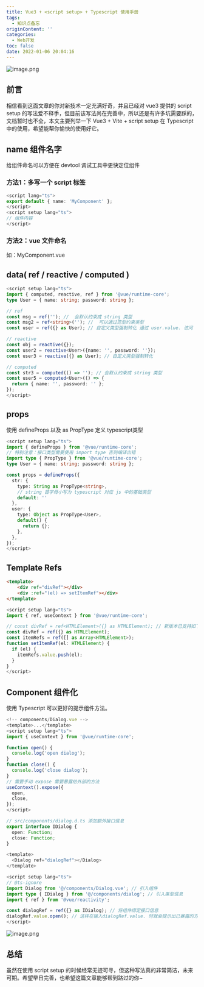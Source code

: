 ```yaml
---
title: Vue3 + <script setup> + Typescript 使用手册
tags:
  - 知识点备忘
originContent: ''
categories:
  - Web开发
toc: false
date: 2022-01-06 20:04:16
---
```


![image.png](https://blogimage.houjiyi.com/FhSlsNqzkvmtYg06KBFkblIfvwQ3)

## 前言
相信看到这面文章的你对新技术一定充满好奇，并且已经对 vue3 提供的 script setup 的写法爱不释手，但目前该写法尚在完善中，所以还是有许多坑需要踩的，文档暂时也不全，本文主要列举一下 Vue3 + Vite + script setup 在 Typescript 中的使用，希望能帮你愉快的使用好它。

## name 组件名字
给组件命名可以方便在 devtool 调试工具中更快定位组件

### 方法1：多写一个 script 标签
```typescript
<script lang="ts">
export default { name: 'MyComponent' };
</script>
<script setup lang="ts">
// 组件内容
</script>
```

### 方法2：vue 文件命名
如：MyComponent.vue

## data( ref / reactive / computed )
```typescript
<script setup lang="ts">
import { computed, reactive, ref } from '@vue/runtime-core';
type User = { name: string; password: string };

// ref
const msg = ref(''); //  会默认约束成 string 类型
const msg2 = ref<string>(''); //  可以通过范型约束类型
const user = ref({} as User); // 自定义类型强制转化 通过 user.value. 访问

// reactive
const obj = reactive({});
const user2 = reactive<User>({name: '', password: ''});
const user3 = reactive({} as User); // 自定义类型强制转化

// computed
const str3 = computed(() => ''); // 会默认约束成 string 类型
const user5 = computed<User>(() => {
  return { name: '', password: '' };
});
</script>
```


## props

使用 defineProps 以及 as PropType 定义 typescript类型

```typescript
<script setup lang="ts">
import { defineProps } from '@vue/runtime-core';
// 特别注意：接口类型需要使用 import type 否则编译出错
import type { PropType } from '@vue/runtime-core'; 
type User = { name: string; password: string };

const props = defineProps({
  str: {
    type: String as PropType<string>,
    // string 首字母小写为 typescript 对应 js 中的基础类型
    default: ''
  },
  user: {
    type: Object as PropType<User>,
    default() {
      return {};
    },
  },
});
</script>
```

## Template Refs

```html
<template>
    <div ref="divRef"></div>
    <div :ref="(el) => setItemRef"></div>
</template>
```

```typescript
<script setup lang="ts">
import { ref, useContext } from '@vue/runtime-core';

// const divRef = ref<HTMLElement>({} as HTMLElement); // 新版本已支持如下写法
const divRef = ref({} as HTMLElement);
const itemRefs = ref([] as Array<HTMLElement>);
function setItemRef(el: HTMLElement) {
  if (el) {
    itemRefs.value.push(el);
  }
}
</script>
```

## Component 组件化
使用 Typescript 可以更好的提示组件方法。

```typescript
<!-- components/Dialog.vue -->
<template>...</template>
<script setup lang="ts">
import { useContext } from '@vue/runtime-core';

function open() {
  console.log('open dialog');
}
function close() {
  console.log('close dialog');
}
// 需要手动 expose 需要暴露给外部的方法
useContext().expose({
  open,
  close,
});
</script>
```

```typescript
// src/components/dialog.d.ts 添加额外接口信息
export interface IDialog {
  open: Function;
  close: Function;
}
```

```typescript
<template>
  <Dialog ref="dialogRef"></Dialog>
</template>

<script setup lang="ts">
// @ts-ignore
import Dialog from '@/components/Dialog.vue'; // 引入组件
import type { IDialog } from '@/components/dialog'; // 引入类型信息
import { ref } from '@vue/reactivity';

const dialogRef = ref({} as IDialog); // 将组件绑定接口信息
dialogRef.value.open(); // 这样在输入dialogRef.value. 时就会提示出已暴露的方法了
</script>
```
![image.png](https://blogimage.houjiyi.com/FjrtqnrfwOHVM9HxuRcbc6PWK1K7)

## 总结

虽然在使用 script setup 的时候经常无迹可寻，但这种写法真的非常简洁，未来可期。希望早日完善，也希望这篇文章能够帮到路过的你~









